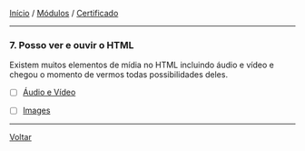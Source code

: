 [Início](https://github.com/Thalyalm/rocketseat-trilha-fundamentar) /
[Módulos](https://github.com/Thalyalm/rocketseat-trilha-fundamentar/tree/main/modulos/readme.md) /
[Certificado](https://github.com/Thalyalm/rocketseat-trilha-fundamentar/tree/main/certificado)

---

### 7. Posso ver e ouvir o HTML

Existem muitos elementos de mídia no HTML incluindo áudio e vídeo e chegou o momento de vermos todas possibilidades deles.

- [ ] [Áudio e Vídeo](https://github.com/Thalyalm/rocketseat-trilha-fundamentar/tree/main/modulos/posso-ver-e-ouvir-o-html/audio-e-video/readme.md)

- [ ] [Images](https://github.com/Thalyalm/rocketseat-trilha-fundamentar/tree/main/modulos/posso-ver-e-ouvir-o-html/images/readme.md)

---

[Voltar](https://github.com/Thalyalm/rocketseat-trilha-fundamentar/tree/main/modulos/readme.md)